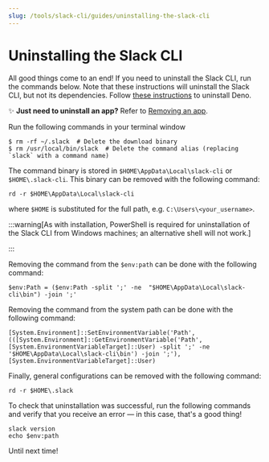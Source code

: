 ```yaml
---
slug: /tools/slack-cli/guides/uninstalling-the-slack-cli
---
```


# Uninstalling the Slack CLI

All good things come to an end! If you need to uninstall the Slack CLI, run the commands below. Note that these instructions will uninstall the Slack CLI, but not its dependencies. Follow [these instructions](https://docs.deno.com/runtime/manual/tools/script_installer#uninstall) to uninstall Deno.

✨  **Just need to uninstall an app?** Refer to [Removing an app](/tools/slack-cli/guides/removing-an-app).


<Tabs groupId="operating-systems">
<TabItem value="nix" label="MacOS & Linux uninstallation">


Run the following commands in your terminal window

```
$ rm -rf ~/.slack  # Delete the download binary
$ rm /usr/local/bin/slack  # Delete the command alias (replacing `slack` with a command name)
```

</TabItem>
<TabItem value="win" label="Windows uninstallation">


The command binary is stored in `$HOME\AppData\Local\slack-cli` or `$HOME\.slack-cli`. This binary can be removed with the following command:

```
rd -r $HOME\AppData\Local\slack-cli
```

where `$HOME` is substituted for the full path, e.g. `C:\Users\<your_username>`.

:::warning[As with installation, PowerShell is required for uninstallation of the Slack CLI from Windows machines; an alternative shell will not work.]

:::

Removing the command from the `$env:path` can be done with the following command:

```
$env:Path = ($env:Path -split ';' -ne  "$HOME\AppData\Local\slack-cli\bin") -join ';'
```

Removing the command from the system path can be done with the following command:

```
[System.Environment]::SetEnvironmentVariable('Path', (([System.Environment]::GetEnvironmentVariable('Path', [System.EnvironmentVariableTarget]::User) -split ';' -ne '$HOME\AppData\Local\slack-cli\bin') -join ';'), [System.EnvironmentVariableTarget]::User)
```

Finally, general configurations can be removed with the following command:

```
rd -r $HOME\.slack
```

To check that uninstallation was successful, run the following commands and verify that you receive an error &mdash; in this case, that's a good thing!

```
slack version
echo $env:path
```

</TabItem>
</Tabs>

Until next time!

